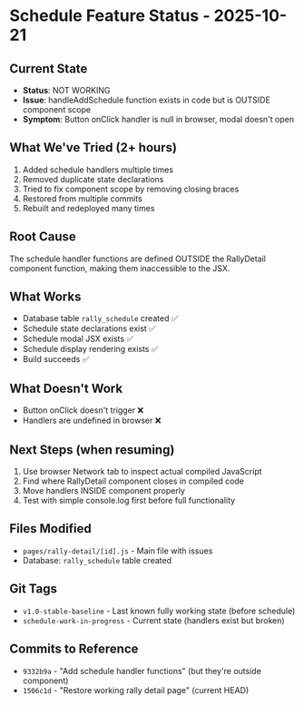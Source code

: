 # Schedule Feature Status - 2025-10-21

## Current State
- **Status**: NOT WORKING
- **Issue**: handleAddSchedule function exists in code but is OUTSIDE component scope
- **Symptom**: Button onClick handler is null in browser, modal doesn't open

## What We've Tried (2+ hours)
1. Added schedule handlers multiple times
2. Removed duplicate state declarations
3. Tried to fix component scope by removing closing braces
4. Restored from multiple commits
5. Rebuilt and redeployed many times

## Root Cause
The schedule handler functions are defined OUTSIDE the RallyDetail component function, making them inaccessible to the JSX.

## What Works
- Database table `rally_schedule` created ✅
- Schedule state declarations exist ✅
- Schedule modal JSX exists ✅
- Schedule display rendering exists ✅
- Build succeeds ✅

## What Doesn't Work
- Button onClick doesn't trigger ❌
- Handlers are undefined in browser ❌

## Next Steps (when resuming)
1. Use browser Network tab to inspect actual compiled JavaScript
2. Find where RallyDetail component closes in compiled code
3. Move handlers INSIDE component properly
4. Test with simple console.log first before full functionality

## Files Modified
- `pages/rally-detail/[id].js` - Main file with issues
- Database: `rally_schedule` table created

## Git Tags
- `v1.0-stable-baseline` - Last known fully working state (before schedule)
- `schedule-work-in-progress` - Current state (handlers exist but broken)

## Commits to Reference
- `9332b9a` - "Add schedule handler functions" (but they're outside component)
- `1506c1d` - "Restore working rally detail page" (current HEAD)
